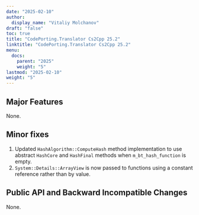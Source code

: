 ```yaml
---
date: "2025-02-10"
author:
  display_name: "Vitaliy Molchanov"
draft: "false"
toc: true
title: "CodePorting.Translator Cs2Cpp 25.2"
linktitle: "CodePorting.Translator Cs2Cpp 25.2"
menu:
  docs:
    parent: "2025"
    weight: "5"
lastmod: "2025-02-10"
weight: "5"
---
```


## Major Features ##

None.

## Minor fixes ##

1. Updated `HashAlgorithm::ComputeHash` method implementation to use abstract `HashCore` and `HashFinal` methods when `m_bt_hash_function` is empty.
1. `System::Details::ArrayView` is now passed to functions using a constant reference rather than by value.

## Public API and Backward Incompatible Changes ##

None.
